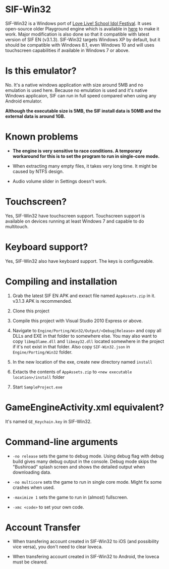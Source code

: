 # SIF-Win32

SIF-Win32 is a Windows port of [Love Live! School Idol Festival](http://www.school-fes.klabgames.net/). It uses open-source older Playground engine which is available in [here](http://github.com/KLab/PlaygroundOSS) to make it work. Major modification is also done so that it compatible with latest version of SIF EN (v3.1.3). SIF-Win32 targets Windows XP by default, but it should be compatible with Windows 8.1, even Windows 10 and will uses touchscreen capabilities if available in Windows 7 or above.

# Is this emulator?

No. It's a native windows application with size around 5MB and no emulation is used here. Because no emulation is used and it's native Windows applicaion, SIF can run in full speed compared when using any Android emulator.

**Although the executable size is 5MB, the SIF install data is 50MB and the external data is around 1GB.**

# Known problems

* **The engine is very sensitive to race conditions. A temporary workaround for this is to set the program to run in single-core mode.**

* When extracting many empty files, it takes very long time. It might be caused by NTFS design.

* Audio volume slider in Settings doesn't work.

# Touchscreen?

Yes, SIF-Win32 have touchscreen support. Touchscreen support is available on devices running at least Windows 7 and capable to do multitouch.

# Keyboard support?

Yes, SIF-Win32 also have keyboard support. The keys is configureable.

# Compiling and installation

1. Grab the latest SIF EN APK and exract file named `AppAssets.zip` in it. v3.1.3 APK is recommended.

2. Clone this project

3. Compile this project with Visual Studio 2010 Express or above.

4. Navigate to `Engine/Porting/Win32/Output/<Debug|Release>` and copy all DLLs and EXE in that folder to somewhere else. You may also want to copy `libmp3lame.dll` and `libeay32.dll` located somewhere in the project if it's not exist in that folder. Also copy `SIF-Win32.json` in `Engine/Porting/Win32` folder.

5. In the new location of the exe, create new directory named `install`

6. Extacts the contents of `AppAssets.zip` to `<new executable location>/install` folder

7. Start `SampleProject.exe`

# GameEngineActivity.xml equivalent?

It's named `GE_Keychain.key` in SIF-Win32.

# Command-line arguments

* `-no release` sets the game to debug mode. Using debug flag with debug build gives many debug output in the console. Debug mode skips the "Bushiroad" splash screen and shows the detailed output when downloading data.

* `-no multicore` sets the game to run in single core mode. Might fix some crashes when used.

* `-maximize 1` sets the game to run in (almost) fullscreen.

* `-xmc <code>` to set your own code.

# Account Transfer

* When transfering account created in SIF-Win32 to iOS (and possibility vice versa), you don't need to clear loveca.

* When transfering account created in SIF-Win32 to Android, the loveca must be cleared.
